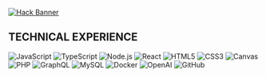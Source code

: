 [![Hack Banner](https://github.com/loktar00/loktar00/raw/master/hack.gif)](https://somethinghitme.com)

## TECHNICAL EXPERIENCE

![JavaScript](https://img.shields.io/badge/JavaScript-323330?style=for-the-badge&logo=javascript&logoColor=F7DF1E) ![TypeScript](https://img.shields.io/badge/TypeScript-007ACC?style=for-the-badge&logo=typescript&logoColor=white) ![Node.js](https://img.shields.io/badge/Node.js-339933?style=for-the-badge&logo=node.js&logoColor=white) ![React](https://img.shields.io/badge/React-20232A?style=for-the-badge&logo=react&logoColor=61DAFB) ![HTML5](https://img.shields.io/badge/HTML5-E34F26?style=for-the-badge&logo=html5&logoColor=white) ![CSS3](https://img.shields.io/badge/CSS3-1572B6?style=for-the-badge&logo=css3&logoColor=white) ![Canvas](https://img.shields.io/badge/Canvas-E34F26?style=for-the-badge) ![PHP](https://img.shields.io/badge/PHP-777BB4?style=for-the-badge&logo=php&logoColor=white) ![GraphQL](https://img.shields.io/badge/GraphQL-E10098?style=for-the-badge&logo=graphql&logoColor=white) ![MySQL](https://img.shields.io/badge/MySQL-4479A1?style=for-the-badge&logo=mysql&logoColor=white) ![Docker](https://img.shields.io/badge/Docker-2496ED?style=for-the-badge&logo=docker&logoColor=white) ![OpenAI](https://img.shields.io/badge/OpenAI-00549F?style=for-the-badge&logo=openai&logoColor=white) ![GitHub](https://img.shields.io/badge/GitHub-100000?style=for-the-badge&logo=github&logoColor=white)
